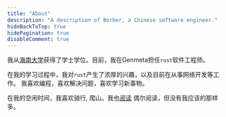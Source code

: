 ```yaml
---
title: "About"
description: "A description of Borber, a Chinese software engineer."
hideBackToTop: true
hidePagination: true
disableComment: true
---
```


我从[海南大学](https://www.hainanu.edu.cn/)获得了学士学位。目前，我在Genmeta担任`rust`软件工程师。

在我的学习过程中，我对`rust`产生了浓厚的兴趣，以及目前在从事网络开发等工作。 我喜欢编程，喜欢解决问题，喜欢学习新事物。

在我的空闲时间，我喜欢骑行, 爬山。我也[阅读](/library)
偶尔阅读，但没有我应该的那样多。